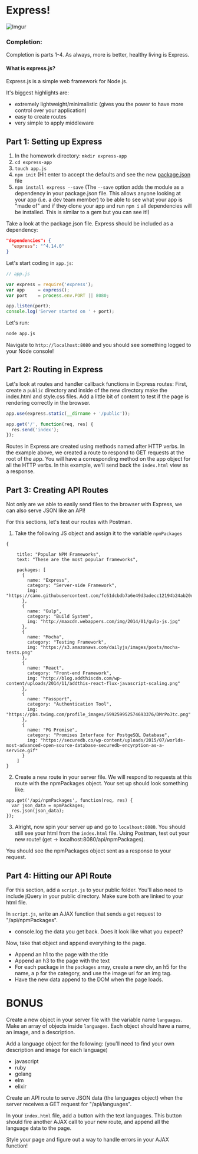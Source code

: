 # Express!

![Imgur](http://i.qkme.me/3ogi8b.jpg)

### Completion:
Completion is parts 1-4. As always, more is better, healthy living is Express.

#### What is express.js?

Express.js is a simple web framework for Node.js.

It's biggest highlights are:

- extremely lightweight/minimalistic (gives you the power to have more control over your application)
- easy to create routes
- very simple to apply middleware

## Part 1: Setting up Express

1. In the homework directory: `mkdir express-app`
2. `cd express-app`
4. `touch app.js`
3. `npm init` (Hit enter to accept the defaults and see the new [package.json](https://docs.npmjs.com/cli/init) file
4. `npm install express --save` (The `--save` option adds the module as a dependency in your package.json file. This allows anyone looking at your app (i.e. a dev team member) to be able to see what your app is "made of" and if they clone your app and run `npm i` all dependencies will be installed. This is similar to a gem but you can see it!)



Take a look at the package.json file. Express should be included as a dependency:

```json
"dependencies": {
  "express": "^4.14.0"
}
```

Let's start coding in `app.js`:

```javascript
// app.js

var express = require('express');
var app     = express();
var port    = process.env.PORT || 8080;

app.listen(port);
console.log('Server started on ' + port);
```
Let's run:
```bash
node app.js
```

Navigate to `http://localhost:8080` and you should see something logged to your Node console!

## Part 2: Routing in Express

Let's look at routes and handler callback functions in Express routes:
First, create a `public` directory and inside of the new directory make the index.html and style.css files. Add a little bit of content to test if the page is rendering correctly in the browser.

```javascript
app.use(express.static(__dirname + '/public'));

app.get('/', function(req, res) {
  res.send('index');
});
```

Routes in Express are created using methods named after HTTP verbs. In the example above, we created a route to respond to GET requests at the root of the app. You will have a corresponding method on the app object for all the HTTP verbs.  In this example, we'll send back the `index.html` view as a response.

## Part 3: Creating API Routes

Not only are we able to easily send files to the browser with Express, we can also serve JSON like an API!

For this sections, let's test our routes with Postman.

1. Take the following JS object and assign it to the variable `npmPackages`
```
{

    title: "Popular NPM Frameworks",
    text: "These are the most popular frameworks",

    packages: [
      {
        name: "Express",
        category: "Server-side Framework",
        img: "https://camo.githubusercontent.com/fc61dcbdb7a6e49d3adecc12194b24ab20dfa25b/68747470733a2f2f692e636c6f756475702e636f6d2f7a6659366c4c376546612d3330303078333030302e706e67"
      },
      {
        name: "Gulp",
        category: "Build System",
        img: "http://maxcdn.webappers.com/img/2014/01/gulp-js.jpg"
      },
      {
        name: "Mocha",
        category: "Testing Framework",
        img: "https://s3.amazonaws.com/dailyjs/images/posts/mocha-tests.png"
      },
      {
        name: "React",
        category: "Front-end Framework",
        img: "http://blog.addthiscdn.com/wp-content/uploads/2014/11/addthis-react-flux-javascript-scaling.png"
      },
      {
        name: "Passport",
        category: "Authentication Tool",
        img: "https://pbs.twimg.com/profile_images/599259952574693376/DMrPoJtc.png"
      },
      {
        name: "PG Promise",
        category: "Promises Interface for PostgeSQL Database",
        img: "https://securedb.co/wp-content/uploads/2015/07/worlds-most-advanced-open-source-database-securedb-encyrption-as-a-service.gif"
      }
    ]
}
```

2. Create a new route in your server file. We will respond to requests at this route with the npmPackages object. Your set up should look something like:
```
app.get('/api/npmPackages', function(req, res) {
  var json_data = npmPackages;
  res.json(json_data);
});
```
3. Alright, now spin your server up and go to `localhost:8080`. You should still see your html from the `index.html` file. Using Postman, test out your new route! (get -> localhost:8080/api/npmPackages).

You should see the npmPackages object sent as a response to your request.

## Part 4: Hitting our API Route
For this section, add a `script.js` to your public folder. You'll also need to include jQuery in your public directory. Make sure both are linked to your html file.

In `script.js`, write an AJAX function that sends a get request to "/api/npmPackages".
- console.log the data you get back. Does it look like what you expect?

Now, take that object and append everything to the page.
- Append an h1 to the page with the title
- Append an h3 to the page with the text
- For each package in the `packages` array, create a new div, an h5 for the name, a p for the category, and use the image url for an img tag.
- Have the new data append to the DOM when the page loads.

# BONUS
Create a new object in your server file with the variable name `languages`. Make an array of objects inside `languages`. Each object should have a name, an image, and a description.

Add a language object for the following: (you'll need to find your own description and image for each language)
 - javascript
 - ruby
 - golang
 - elm
 - elixir

Create an API route to serve JSON data (the languages object) when the server receives a GET request for "/api/languages".

In your `index.html` file, add a button with the text languages. This button should fire another AJAX call to your new route, and append all the language data to the page.

Style your page and figure out a way to handle errors in your AJAX function!
